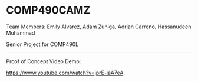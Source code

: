 # COMP490CAMZ 
Team Members: Emily Alvarez, Adam Zuniga, Adrian Carreno, Hassanudeen Muhammad


Senior Project for COMP490L

----------------------------------
Proof of Concept Video Demo:

https://www.youtube.com/watch?v=jprE-iaA7eA
